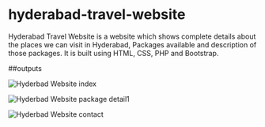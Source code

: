 # hyderabad-travel-website

Hyderabad Travel Website is a website which shows complete details about the places we can visit in Hyderabad, Packages available and description of those packages. It is built using 
HTML, CSS, PHP and Bootstrap.

##outputs

![Hyderbad Website index](https://user-images.githubusercontent.com/91973551/184688421-1ad5d481-a4e6-41fa-9a07-831d602fe60f.png)

![Hyderbad Website package detail1](https://user-images.githubusercontent.com/91973551/184688609-c47a067c-e10d-43be-b31e-d1275d4df353.png)


![Hyderbad Website contact](https://user-images.githubusercontent.com/91973551/184688562-3dec80c8-0c29-487a-abc4-012d933d04a3.png)

